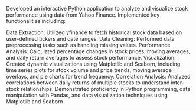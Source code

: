 Developed an interactive Python application to analyze and visualize stock performance using data from Yahoo Finance. Implemented key functionalities including:

Data Extraction: Utilized yfinance to fetch historical stock data based on user-defined tickers and date ranges.
Data Cleaning: Performed data preprocessing tasks such as handling missing values.
Performance Analysis: Calculated percentage changes in stock prices, moving averages, and daily return averages to assess stock performance.
Visualization: Created dynamic visualizations using Matplotlib and Seaborn, including time series plots for stock volume and price trends, moving average overlays, and pie charts for trend frequency.
Correlation Analysis: Analyzed correlations between daily returns of multiple stocks to understand inter-stock relationships.
Demonstrated proficiency in Python programming, data manipulation with Pandas, and data visualization techniques using Matplotlib and Seaborn
